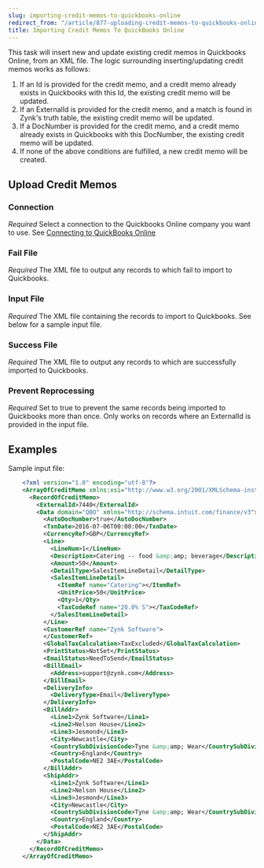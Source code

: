 ```yaml
---
slug: importing-credit-memos-to-quickbooks-online
redirect_from: "/article/877-uploading-credit-memos-to-quickbooks-online"
title: Importing Credit Memos To QuickBooks Online
---
```



This task will insert new and update existing credit memos in Quickbooks Online, from an XML file. The logic surrounding inserting/updating credit memos works as follows:


1. If an Id is provided for the credit memo, and a credit memo already exists in Quickbooks with this Id, the existing credit memo will be updated.
2. If an ExternalId is provided for the credit memo, and a match is found in Zynk's truth table, the existing credit memo will be updated.
3. If a DocNumber is provided for the credit memo, and a credit memo already exists in Quickbooks with this DocNumber, the existing credit memo will be updated.
4. If none of the above conditions are fulfilled, a new credit memo will be created.


## Upload Credit Memos

### Connection
_Required_
Select a connection to the Quickbooks Online company you want to use. See [Connecting to QuickBooks Online](connecting-to-quickbooks-online)

### Fail File 
_Required_
The XML file to output any records to which fail to import to Quickbooks.

### Input File 
_Required_
The XML file containing the records to import to Quickbooks. See below for a sample input file.

### Success File 
_Required_
The XML file to output any records to which are successfully imported to Quickbooks.

### Prevent Reprocessing
_Required_
Set to true to prevent the same records being imported to Quickbooks more than once. Only works on records where an ExternalId is provided in the input file.


## Examples


Sample input file:


```xml
    <?xml version="1.0" encoding="utf-8"?>
    <ArrayOfCreditMemo xmlns:xsi="http://www.w3.org/2001/XMLSchema-instance" xmlns:xsd="http://www.w3.org/2001/XMLSchema">
      <RecordOfCreditMemo>
        <ExternalId>7440</ExternalId>
        <Data domain="QBO" xmlns="http://schema.intuit.com/finance/v3">
          <AutoDocNumber>true</AutoDocNumber>
          <TxnDate>2016-07-06T00:00:00</TxnDate>
          <CurrencyRef>GBP</CurrencyRef>
          <Line>
            <LineNum>1</LineNum>
            <Description>Catering -- food &amp;amp; beverage</Description>
            <Amount>50</Amount>
            <DetailType>SalesItemLineDetail</DetailType>
            <SalesItemLineDetail>
              <ItemRef name="Catering"></ItemRef>
              <UnitPrice>50</UnitPrice>
              <Qty>1</Qty>
              <TaxCodeRef name="20.0% S"></TaxCodeRef>
            </SalesItemLineDetail>
          </Line>
          <CustomerRef name="Zynk Software">
          </CustomerRef>
          <GlobalTaxCalculation>TaxExcluded</GlobalTaxCalculation>
          <PrintStatus>NotSet</PrintStatus>
          <EmailStatus>NeedToSend</EmailStatus>
          <BillEmail>
            <Address>support@zynk.com</Address>
          </BillEmail>
          <DeliveryInfo>
            <DeliveryType>Email</DeliveryType>
          </DeliveryInfo>
          <BillAddr>
            <Line1>Zynk Software</Line1>
            <Line2>Nelson House</Line2>
            <Line3>Jesmond</Line3>
            <City>Newcastle</City>
            <CountrySubDivisionCode>Tyne &amp;amp; Wear</CountrySubDivisionCode>
            <Country>England</Country>
            <PostalCode>NE2 3AE</PostalCode>
          </BillAddr>
          <ShipAddr>
            <Line1>Zynk Software</Line1>
            <Line2>Nelson House</Line2>
            <Line3>Jesmond</Line3>
            <City>Newcastle</City>
            <CountrySubDivisionCode>Tyne &amp;amp; Wear</CountrySubDivisionCode>
            <Country>England</Country>
            <PostalCode>NE2 3AE</PostalCode>
          </ShipAddr>
        </Data>
      </RecordOfCreditMemo>
    </ArrayOfCreditMemo>

```